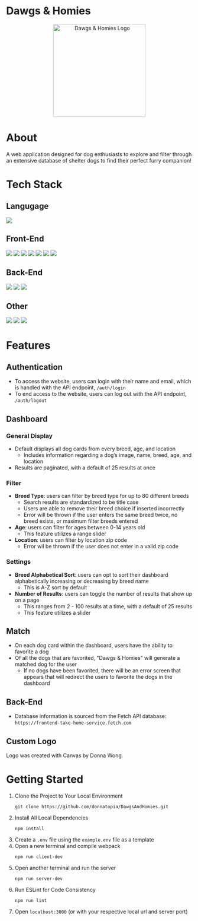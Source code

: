 # Dawgs & Homies

<div align="center">
  <img src="https://github.com/donnatopia/fetch/blob/main/client/dist/logo.png?raw=true" alt="Dawgs & Homies Logo" width="250">
</div>

# About
A web application designed for dog enthusiasts to explore and filter through an extensive database of shelter dogs to find their perfect furry companion!

# Tech Stack

## Langugage
<div>
  <img src='https://img.shields.io/badge/javascript-%23323330.svg?style=for-the-badge&logo=javascript&logoColor=%23F7DF1E' />
</div>

## Front-End
<div>
  <img src="https://img.shields.io/badge/React-20232A?style=for-the-badge&logo=react&logoColor=61DAFB" />
  <img src="https://img.shields.io/static/v1?style=for-the-badge&message=React+Router&color=CA4245&logo=React+Router&logoColor=FFFFFF&label=">
  <img src='https://img.shields.io/badge/html5-%23E34F26.svg?style=for-the-badge&logo=html5&logoColor=white' />
  <img src='https://img.shields.io/badge/css3-%231572B6.svg?style=for-the-badge&logo=css3&logoColor=white' />
  <img src="https://img.shields.io/badge/Chakra--UI-319795?style=for-the-badge&logo=chakra-ui&logoColor=white" />
  <img src="https://img.shields.io/badge/Webpack-8DD6F9?style=for-the-badge&logo=Webpack&logoColor=white" />
  <img src="https://img.shields.io/badge/Babel-F9DC3E?style=for-the-badge&logo=babel&logoColor=white" />
</div>

## Back-End
<div>
  <img src="https://img.shields.io/badge/Express.js-000000?style=for-the-badge&logo=express&logoColor=white" />
  <img src="https://img.shields.io/badge/Node.js-339933?style=for-the-badge&logo=nodedotjs&logoColor=white" />
  <img src="https://img.shields.io/badge/Postman-FF6C37?style=for-the-badge&logo=Postman&logoColor=white" />
</div>

## Other
<div>
  <img src="https://img.shields.io/badge/eslint-3A33D1?style=for-the-badge&logo=eslint&logoColor=white" />
  <img src="https://img.shields.io/badge/Figma-F24E1E?style=for-the-badge&logo=figma&logoColor=white" />
  <img src="https://img.shields.io/badge/Canva-%2300C4CC.svg?&style=for-the-badge&logo=Canva&logoColor=white" />
</div>

# Features

## Authentication
- To access the website, users can login with their name and email, which is handled with the API endpoint, `/auth/login`
- To end access to the website, users can log out with the API endpoint, `/auth/logout`

## Dashboard

### General Display

- Default displays all dog cards from every breed, age, and location
    - Includes information regarding a dog’s image, name, breed, age, and location
- Results are paginated, with a default of 25 results at once

### Filter

- **Breed Type**: users can filter by breed type for up to 80 different breeds
  - Search results are standardized to be title case
  - Users are able to remove their breed choice if inserted incorrectly
  - Error will be thrown if the user enters the same breed twice, no breed exists, or maximum filter breeds entered
- **Age**: users can filter for ages between 0-14 years old
  - This feature utilizes a range slider
- **Location**: users can filter by location zip code
  - Error wil be thrown if the user does not enter in a valid zip code

### Settings

- **Breed Alphabetical Sort**: users can opt to sort their dashboard alphabetically increasing or decreasing by breed name
  - This is A-Z sort by default
- **Number of Results**: users can toggle the number of results that show up on a page
  - This ranges from 2 - 100 results at a time, with a default of 25 results
  - This feature utilizes a slider

## Match
- On each dog card within the dashboard, users have the ability to favorite a dog
- Of all the dogs that are favorited, "Dawgs & Homies" will generate a matched dog for the user
  - If no dogs have been favorited, there will be an error screen that appears that will redirect the users to favorite the dogs in the dashboard

## Back-End
- Database information is sourced from the Fetch API database: `https://frontend-take-home-service.fetch.com`

## Custom Logo
Logo was created with Canvas by Donna Wong.

# Getting Started

1. Clone the Project to Your Local Environment
    ```
    git clone https://github.com/donnatopia/DawgsAndHomies.git
    ```
2. Install All Local Dependencies
    ```
    npm install
    ```
3. Create a `.env` file using the `example.env` file as a template
4. Open a new terminal and compile webpack
    ```
    npm run client-dev
    ```
5. Open another terminal and run the server
    ```
    npm run server-dev
    ```
6. Run ESLint for Code Consistency
    ```
    npm run lint
    ```
7. Open `localhost:3000` (or with your respective local url and server port)